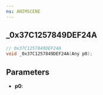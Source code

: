 ```yaml
---
ns: ANIMSCENE
---
```

## _0x37C1257849DEF24A

```c
// 0x37C1257849DEF24A
void _0x37C1257849DEF24A(Any p0);
```

## Parameters
* **p0**:
